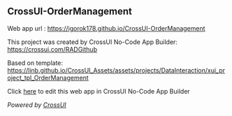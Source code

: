 ## CrossUI-OrderManagement
Web app url : https://igorok178.github.io/CrossUI-OrderManagement

This project was created by CrossUI No-Code App Builder: https://crossui.com/RADGithub

Based on template: https://linb.github.io/CrossUI_Assets/assets/projects/DataInteraction/xui_project_tpl_OrderManagement

Click [here](https://crossui.com/RADGithub/#!from=github&owner=igorok178&repo=CrossUI-OrderManagement) to edit this web app in CrossUI No-Code App Builder

<i>Powered by [CrossUI](https://crossui.com)</i>
